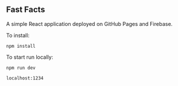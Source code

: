 ## Fast Facts

A simple React application deployed on GitHub Pages and Firebase.

To install:

```
npm install
```

To start run locally:

```
npm run dev
```

`localhost:1234`

